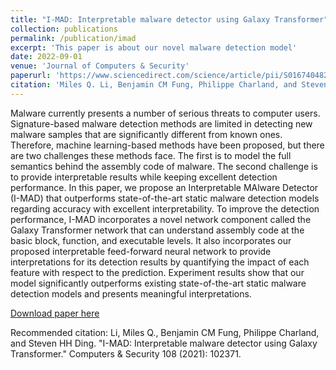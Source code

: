 ```yaml
---
title: "I-MAD: Interpretable malware detector using Galaxy Transformer"
collection: publications
permalink: /publication/imad
excerpt: 'This paper is about our novel malware detection model'
date: 2022-09-01
venue: 'Journal of Computers & Security'
paperurl: 'https://www.sciencedirect.com/science/article/pii/S0167404821001954'
citation: 'Miles Q. Li, Benjamin CM Fung, Philippe Charland, and Steven HH Ding. "I-MAD: Interpretable malware detector using Galaxy Transformer." Computers & Security 108 (2021): 102371.'
---
```

Malware currently presents a number of serious threats to computer users. Signature-based malware detection methods are limited in detecting new malware samples that are significantly different from known ones. Therefore, machine learning-based methods have been proposed, but there are two challenges these methods face. The first is to model the full semantics behind the assembly code of malware. The second challenge is to provide interpretable results while keeping excellent detection performance. In this paper, we propose an Interpretable MAlware Detector (I-MAD) that outperforms state-of-the-art static malware detection models regarding accuracy with excellent interpretability. To improve the detection performance, I-MAD incorporates a novel network component called the Galaxy Transformer network that can understand assembly code at the basic block, function, and executable levels. It also incorporates our proposed interpretable feed-forward neural network to provide interpretations for its detection results by quantifying the impact of each feature with respect to the prediction. Experiment results show that our model significantly outperforms existing state-of-the-art static malware detection models and presents meaningful interpretations.

[Download paper here](https://www.sciencedirect.com/science/article/pii/S0167404821001954)

Recommended citation: Li, Miles Q., Benjamin CM Fung, Philippe Charland, and Steven HH Ding. "I-MAD: Interpretable malware detector using Galaxy Transformer." Computers & Security 108 (2021): 102371.